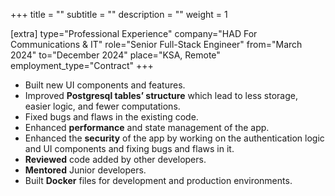 +++
title = ""
subtitle = ""
description = ""
weight = 1

[extra]
type="Professional Experience"
company="HAD For Communications & IT"
role="Senior Full-Stack Engineer"
from="March 2024"
to="December 2024"
place="KSA, Remote"
employment_type="Contract"
+++

- Built new UI components and features.
- Improved **Postgresql tables’ structure** which lead to less
  storage, easier logic, and fewer computations.
- Fixed bugs and flaws in the existing code.
- Enhanced **performance** and state management of the app.
- Enhanced the **security** of the app by working on the
  authentication logic and UI components and fixing bugs and
  flaws in it.
- **Reviewed** code added by other developers.
- **Mentored** Junior developers.
- Built **Docker** files for development and production environments.
